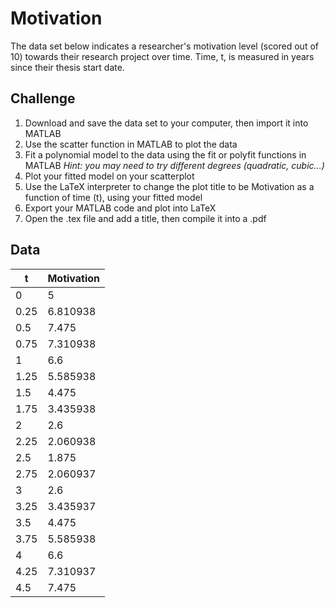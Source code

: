 # Motivation

The data set below indicates a researcher's motivation level (scored out of 10) towards their research project over time. 
Time, t, is measured in years since their thesis start date.


## Challenge

1. Download and save the data set to your computer, then import it into MATLAB
2. Use the scatter function in MATLAB to plot the data
3. Fit a polynomial model to the data using the fit or polyfit functions in MATLAB
   *Hint: you may need to try different degrees (quadratic, cubic...)*
4. Plot your fitted model on your scatterplot
5. Use the LaTeX interpreter to change the plot title to be Motivation as a function of time (t), using your fitted model
6. Export your MATLAB code and plot into LaTeX
7. Open the .tex file and add a title, then compile it into a .pdf


## Data

| t    | Motivation |
|------|------------|
| 0    | 5          |
| 0.25 | 6.810938   |
| 0.5  | 7.475      |
| 0.75 | 7.310938   |
| 1    | 6.6        |
| 1.25 | 5.585938   |
| 1.5  | 4.475      |
| 1.75 | 3.435938   |
| 2    | 2.6        |
| 2.25 | 2.060938   |
| 2.5  | 1.875      |
| 2.75 | 2.060937   |
| 3    | 2.6        |
| 3.25 | 3.435937   |
| 3.5  | 4.475      |
| 3.75 | 5.585938   |
| 4    | 6.6        |
| 4.25 | 7.310937   |
| 4.5  | 7.475      |
